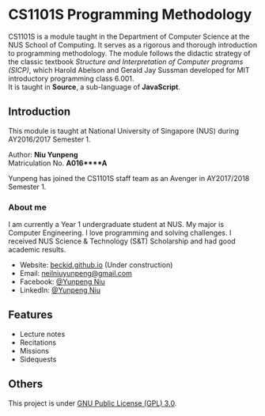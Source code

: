 
# CS1101S Programming Methodology
CS1101S is a module taught in the Department of Computer Science at the NUS School of Computing. It serves as a rigorous and thorough introduction to programming methodology. The module follows the didactic strategy of the classic textbook _Structure and Interpretation of Computer programs (SICP)_, which Harold Abelson and Gerald Jay Sussman developed for MIT introductory programming class 6.001.<br>
It is taught in __Source__, a sub-language of __JavaScript__.

## Introduction
This module is taught at National University of Singapore (NUS) during AY2016/2017 Semester 1.

Author: __Niu Yunpeng__<br>
Matriculation No. __A016****A__<br>

Yunpeng has joined the CS1101S staff team as an Avenger in AY2017/2018 Semester 1.

### About me
I am currently a Year 1 undergraduate student at NUS. My major is Computer Engineering. I love programming and solving challenges. I received NUS Science & Technology (S&T) Scholarship and had good academic results.

- Website: [beckid.github.io](https://beckid.github.io/) (Under construction)
- Email: neilniuyunpeng@gmail.com
- Facebook: [@Yunpeng Niu](https://www.facebook.com/NeilNiuYunpeng)
- LinkedIn: [@Yunpeng Niu](https://www.linkedin.com/in/yunpeng-niu)

## Features
- Lecture notes
- Recitations
- Missions
- Sidequests

## Others
This project is under [GNU Public License (GPL) 3.0](http://www.gnu.org/licenses/gpl-3.0.en.html).
